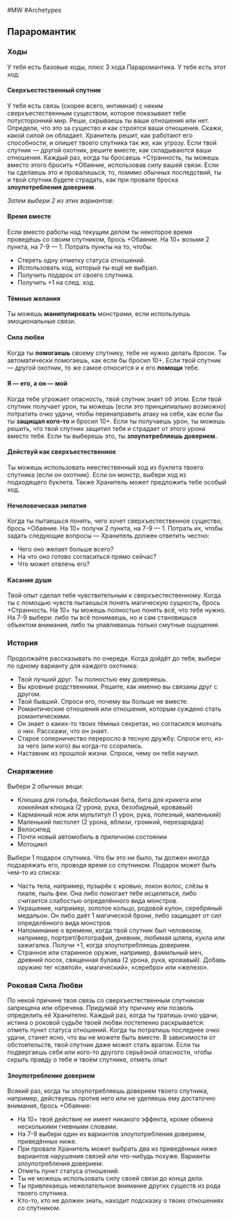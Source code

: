 #MW #Archetypes

## Параромантик

### Ходы
У тебя есть базовые ходы, плюс 3 хода Параромантика. У тебя есть этот ход: 

#### Сверхъестественный спутник
У тебя есть связь (скорее всего, интимная) с неким сверхъестественным существом, которое показывает тебе потусторонний мир. Реши, скрываешь ты ваши отношения или нет. Определи, что это за существо и как строятся ваши отношения. Скажи, какой силой он обладает. 
Хранитель решит, как работают его способности, и опишет твоего спутника так же, как угрозу. 
Если твой спутник — другой охотник, решите вместе, как складываются ваши отношения. 
Каждый раз, когда ты бросаешь +Странность, ты можешь вместо этого бросить +Обаяние, использовав силу вашей связи. Если ты сделаешь это и провалишься, то, помимо обычных последствий, ты и твой спутник будете страдать, как при провале броска **злоупотребления доверием**. 

*Затем выбери 2 из этих вариантов:* 
#### Время вместе
Если вместо работы над текущим делом ты некоторое время проведёшь со своим спутником, брось +Обаяние. На 10+ возьми 2 пункта, на 7-9 — 1. Потрать пункты на то, чтобы: 
-  Стереть одну отметку статуса отношений. 
-  Использовать ход, который ты ещё не выбрал. 
-  Получить подарок от своего спутника. 
-  Получить +1 на след. ход. 

#### Тёмные желания
Ты можешь **манипулировать** монстрами, если используешь эмоциональные связи. 

#### Сила любви
Когда ты **помогаешь** своему спутнику, тебе не нужно делать бросок. Ты автоматически помогаешь, как если бы бросил 10+. Если твой спутник — другой охотник, то же самое относится и к его **помощи** тебе. 

#### Я — его, а он — мой
Когда тебе угрожает опасность, твой спутник знает об этом. Если твой спутник получает урон, ты можешь (если это принципиально возможно) потратить очко удачи, чтобы перенаправить атаку на себя, как если бы ты **защищал кого-то** и бросил 10+. Если ты получаешь урон, ты можешь решить, что твой спутник защитил тебя и страдает от этого урона вместо тебя. Если ты выберешь это, ты **злоупотребляешь доверием.** 

#### Действуй как сверхъестественное
Ты можешь использовать неестественный ход из буклета твоего спутника (если он охотник). Если он монстр, выбери ход из подходящего буклета. Также Хранитель может предложить тебе особый ход. 

#### Нечеловеческая эмпатия
Когда ты пытаешься понять, чего хочет сверхъестественное существо, брось +Обаяние. На 10+ получи 2 пункта, на 7-9 — 1. Потрать их, чтобы задать следующие вопросы — Хранитель должен ответить честно: 
-  Чего оно желает больше всего? 
-  На что оно готово согласиться прямо сейчас? 
-  Что может отвлечь его? 

#### Касание души
Твой опыт сделал тебя чувствительным к сверхъестественному. Когда ты с помощью чувств пытаешься понять магическую сущность, брось +Странность. На 10+ ты можешь полностью понять всё, что тебе нужно. На 7-9 выбери: либо ты всё понимаешь, но и сам становишься объектом внимания, либо ты улавливаешь только смутные ощущения. 

### История
Продолжайте рассказывать по очереди. Когда дойдёт до тебя, выбери по одному варианту для каждого охотника: 
-  Твой лучший друг. Ты полностью ему доверяешь. 
-  Вы кровные родственники. Решите, как именно вы связаны друг с другом. 
-  Твой бывший. Спроси его, почему вы больше не вместе. 
-  Романтические отношения или отношения, которым суждено стать романтическими. 
-  Он знает о каких-то твоих тёмных секретах, но согласился молчать о них. Расскажи, что он знает. 
-  Старое соперничество переросло в тесную дружбу. Спроси его, из-за чего (или кого) вы когда-то ссорились. 
-  Наставник из прошлой жизни. Спроси, чему он тебя научил. 

### Снаряжение
Выбери 2 обычных вещи: 
- Клюшка для гольфа, бейсбольная бита, бита для крикета или хоккейная клюшка (2 урона, рука, безобидный, кровавый) 
- Карманный нож или мультитул (1 урон, рука, полезный, маленький) 
- Маленький пистолет (2 урона, вблизи, громкий, перезарядка) 
- Велосипед 
- Почти новый автомобиль в приличном состоянии 
- Мотоцикл 
 
Выбери 1 подарок спутника. Что бы это ни было, ты должен иногда подзаряжать его, проводя время со спутником. Подарок может быть чем-то из списка: 
- Часть тела, например, пузырёк с кровью, локон волос, слёзы в пиале, пыль феи. Она либо помогает тебе исцеляться, либо считается слабостью определённого вида монстров. 
- Украшение, например, золотое кольцо, родовой кулон, серебряный медальон. Он либо даёт 1 магической брони, либо защищает от сил определённого вида монстров. 
- Напоминание о времени, когда твой спутник был человеком, например, портрет/фотография, дневник, любимая шляпа, кукла или зажигалка. Получи +1, когда злоупотребляешь доверием. 
- Странное или старинное оружие, например, фамильный меч, древний посох, священная булава (2 урона, рука, кровавый). Добавь оружию тег «святой», «магический», «серебро» или «железо».


### Роковая Сила Любви
По некой причине твоя связь со сверхъестественным спутником запрещена или обречена. Придумай эту причину или позволь определить её Хранителю. Каждый раз, когда ты тратишь очко удачи, истина о роковой судьбе твоей любви постепенно раскрывается: отметь пункт статуса отношений. Когда ты потратишь последнее очко удачи, станет ясно, что вы не можете быть вместе. В зависимости от обстоятельств, твой спутник даже может стать врагом. Если ты подвергаешь себя или кого-то другого серьёзной опасности, чтобы скрыть правду о тебе и твоём спутнике, отметь опыт

#### Злоупотребление доверием
Всякий раз, когда ты злоупотребляешь доверием твоего спутника, например, действуешь против него или не уделяешь ему достаточно внимания, брось +Обаяние: 
-  На 10+ твоё действие не имеет никакого эффекта, кроме обмена несколькими гневными словами. 
-  На 7-9 выбери один из вариантов злоупотребления доверием, приведённых ниже. 
-  При провале Хранитель может выбрать два из приведённых ниже вариантов нарушения связей или что-нибудь похуже. 
Варианты злоупотребления доверием: 
-  Отметь пункт статуса отношений. 
-  Ты не можешь использовать силу своей связи до конца дела. 
-  Ты привлекаешь нежелательное внимание других существ из рода твоего спутника. 
-  Кто-то, кто не должен знать, находит подсказку о твоих отношениях со спутником.
